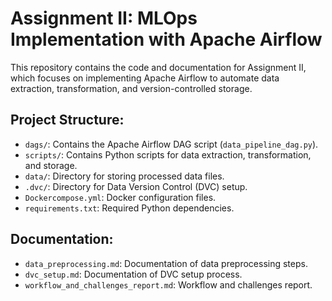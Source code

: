 # Assignment II: MLOps Implementation with Apache Airflow

This repository contains the code and documentation for Assignment II, which focuses on implementing Apache Airflow to automate data extraction, transformation, and version-controlled storage.

## Project Structure:
- `dags/`: Contains the Apache Airflow DAG script (`data_pipeline_dag.py`).
- `scripts/`: Contains Python scripts for data extraction, transformation, and storage.
- `data/`: Directory for storing processed data files.
- `.dvc/`: Directory for Data Version Control (DVC) setup.
- `Dockercompose.yml`: Docker configuration files.
- `requirements.txt`: Required Python dependencies.

## Documentation:
- `data_preprocessing.md`: Documentation of data preprocessing steps.
- `dvc_setup.md`: Documentation of DVC setup process.
- `workflow_and_challenges_report.md`: Workflow and challenges report.


